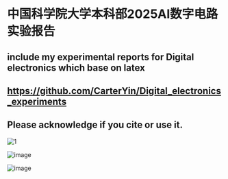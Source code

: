 # 中国科学院大学本科部2025AI数字电路实验报告
## include my experimental reports for Digital electronics which base on latex
## https://github.com/CarterYin/Digital_electronics_experiments
## Please acknowledge if you cite or use it.
![1](https://github.com/user-attachments/assets/4273a795-36a0-475e-98af-cd869f7d92de)

![image](https://github.com/user-attachments/assets/6323a48b-acda-450a-9dfe-6fc4714e5bb8)

![image](https://github.com/user-attachments/assets/e16c5ffb-3f7c-46f3-b042-9819fc05775c)



